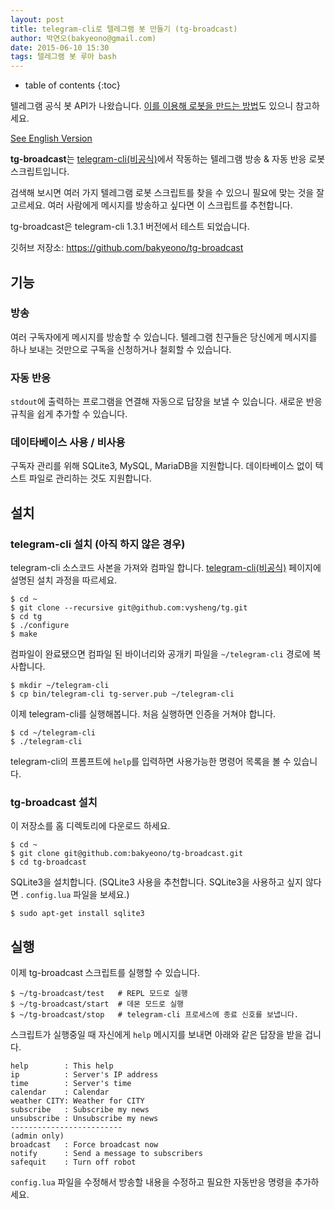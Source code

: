 ```yaml
---
layout: post
title: telegram-cli로 텔레그램 봇 만들기 (tg-broadcast)
author: 박연오(bakyeono@gmail.com)
date: 2015-06-10 15:30
tags: 텔레그램 봇 루아 bash
---
```

* table of contents
{:toc}

텔레그램 공식 봇 API가 나왔습니다. [이를 이용해 로봇을 만드는 방법](http://bakyeono.net/post/2015-08-24-using-telegram-bot-api.html)도 있으니 참고하세요.

[See English Version](https://github.com/bakyeono/tg-broadcast/blob/master/README.md)

**tg-broadcast**는 [telegram-cli(비공식)][telegram-cli]에서 작동하는 텔레그램 방송 & 자동 반응 로봇 스크립트입니다.

검색해 보시면 여러 가지 텔레그램 로봇 스크립트를 찾을 수 있으니 필요에 맞는 것을 잘 고르세요. 여러 사람에게 메시지를 방송하고 싶다면 이 스크립트를 추천합니다.

tg-broadcast은 telegram-cli 1.3.1 버전에서 테스트 되었습니다.

깃허브 저장소: https://github.com/bakyeono/tg-broadcast

## 기능

### 방송

여러 구독자에게 메시지를 방송할 수 있습니다. 텔레그램 친구들은 당신에게 메시지를 하나 보내는 것만으로 구독을 신청하거나 철회할 수 있습니다.

### 자동 반응

`stdout`에 출력하는 프로그램을 연결해 자동으로 답장을 보낼 수 있습니다. 새로운 반응 규칙을 쉽게 추가할 수 있습니다.

### 데이타베이스 사용 / 비사용

구독자 관리를 위해 SQLite3, MySQL, MariaDB을 지원합니다. 데이타베이스 없이 텍스트 파일로 관리하는 것도 지원합니다.

## 설치

### telegram-cli 설치 (아직 하지 않은 경우)

telegram-cli 소스코드 사본을 가져와 컴파일 합니다. [telegram-cli(비공식)][telegram-cli] 페이지에 설명된 설치 과정을 따르세요.

    $ cd ~
    $ git clone --recursive git@github.com:vysheng/tg.git
    $ cd tg
    $ ./configure
    $ make

컴파일이 완료됐으면 컴파일 된 바이너리와 공개키 파일을 `~/telegram-cli` 경로에 복사합니다.

    $ mkdir ~/telegram-cli
    $ cp bin/telegram-cli tg-server.pub ~/telegram-cli

이제 telegram-cli를 실행해봅니다. 처음 실행하면 인증을 거쳐야 합니다.

    $ cd ~/telegram-cli
    $ ./telegram-cli

telegram-cli의 프롬프트에 `help`를 입력하면 사용가능한 명령어 목록을 볼 수 있습니다.

### tg-broadcast 설치

이 저장소를 홈 디렉토리에 다운로드 하세요.

    $ cd ~
    $ git clone git@github.com:bakyeono/tg-broadcast.git
    $ cd tg-broadcast

SQLite3을 설치합니다. (SQLite3 사용을 추천합니다. SQLite3을 사용하고 싶지 않다면 . `config.lua` 파일을 보세요.)

    $ sudo apt-get install sqlite3

## 실행

이제 tg-broadcast 스크립트를 실행할 수 있습니다.

    $ ~/tg-broadcast/test   # REPL 모드로 실행
    $ ~/tg-broadcast/start  # 데몬 모드로 실행
    $ ~/tg-broadcast/stop   # telegram-cli 프로세스에 종료 신호를 보냅니다.

스크립트가 실행중일 때 자신에게 `help` 메시지를 보내면 아래와 같은 답장을 받을 겁니다.

    help        : This help
    ip          : Server's IP address
    time        : Server's time
    calendar    : Calendar
    weather CITY: Weather for CITY
    subscribe   : Subscribe my news
    unsubscribe : Unsubscribe my news
    -------------------------
    (admin only)
    broadcast   : Force broadcast now
    notify      : Send a message to subscribers
    safequit    : Turn off robot

`config.lua` 파일을 수정해서 방송할 내용을 수정하고 필요한 자동반응 명령을 추가하세요.

[telegram-cli]: https://github.com/vysheng/tg


